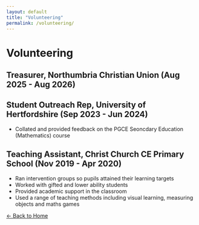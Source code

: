 ```yaml
---
layout: default
title: "Volunteering"
permalink: /volunteering/
---
```


# Volunteering

## Treasurer, Northumbria Christian Union (Aug 2025 - Aug 2026)

## Student Outreach Rep, University of Hertfordshire (Sep 2023 - Jun 2024)

* Collated and provided feedback on the PGCE Seoncdary Education (Mathematics) course

## Teaching Assistant, Christ Church CE Primary School (Nov 2019 - Apr 2020)

* Ran intervention groups so pupils attained their learning targets
* Worked with gifted and lower ability students
* Provided academic support in the classroom
* Used a range of teaching methods including visual learning, measuring objects and maths games

[← Back to Home](/) 

